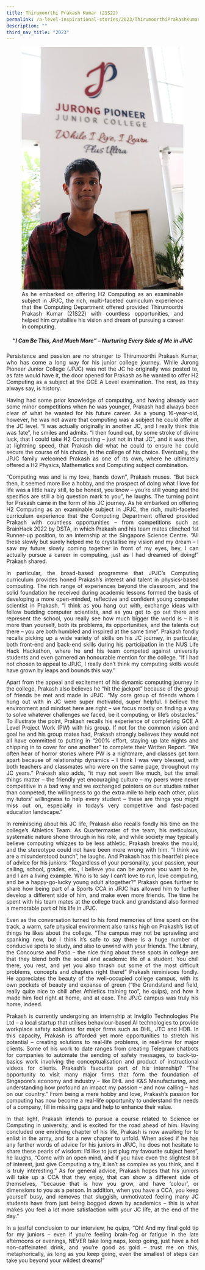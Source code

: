 ```yaml
---
title: Thirumoorthi Prakash Kumar (21S22)
permalink: /a-level-inspirational-stories/2023/ThirumoorthiPrakashKumar/
description: ""
third_nav_title: "2023"
---
```

<div align=justify>

<figure>
<img src="/images/Accomplishment/2023/9Thirumoorthi Prakash Kumar.jpg">
<figcaption>As he embarked on offering H2 Computing as an examinable subject in JPJC, the rich, multi-faceted curriculum experience that the Computing Department offered provided Thirumoorthi Prakash Kumar (21S22) with countless opportunities, and helped him crystallise his vision and dream of pursuing a career in computing.</figcaption></figure>

<center><h5>“I Can Be This, And Much More” – Nurturing Every Side of Me in JPJC</center></h5>
	

<p>Persistence and passion are no stranger to Thirumoorthi Prakash Kumar, who has come a long way for his junior college journey. While Jurong Pioneer Junior College (JPJC) was not the JC he originally was posted to, as fate would have it, the door opened for Prakash as he wanted to offer H2 Computing as a subject at the GCE A Level examination. The rest, as they always say, is history.</p>

<p>Having had some prior knowledge of computing, and having already won some minor competitions when he was younger, Prakash had always been clear of what he wanted for his future career. As a young 16-year-old, however, he was not aware that computing was a subject he could offer at the JC level. “I was actually originally in another JC, and I really think this was fate”, he smiles and admits. “I then found out, by some stroke of divine luck, that I could take H2 Computing – just not in that JC”, and it was then, at lightning speed, that Prakash did what he could to ensure he could secure the course of his choice, in the college of his choice. Eventually, the JPJC family welcomed Prakash as one of its own, where he ultimately offered a H2 Physics, Mathematics and Computing subject combination.</p>

<p>“Computing was and is my love, hands down”, Prakash muses. “But back then, it seemed more like a hobby, and the prospect of doing what I love for life was a little hazy still, to be honest, you know – you’re still young and the specifics are still a big question mark to you”, he laughs. The turning point for Prakash came in the form of his JC journey. As he embarked on offering H2 Computing as an examinable subject in JPJC, the rich, multi-faceted curriculum experience that the Computing Department offered provided Prakash with countless opportunities – from competitions such as BrainHack 2022 by DSTA, in which Prakash and his team mates clinched 1st Runner-up position, to an internship at the Singapore Science Centre. “All these slowly but surely helped me to crystallise my vision and my dream – I saw my future slowly coming together in front of my eyes, hey, I can actually pursue a career in computing, just as I had dreamed of doing!” Prakash shared.</p>

<p>In particular, the broad-based programme that JPJC’s Computing curriculum provides honed Prakash’s interest and talent in physics-based computing. The rich range of experiences beyond the classroom, and the solid foundation he received during academic lessons formed the basis of developing a more open-minded, reflective and confident young computer scientist in Prakash. “I think as you hang out with, exchange ideas with fellow budding computer scientists, and as you get to go out there and represent the school, you really see how much bigger the world is – it is more than yourself, both its problems, its opportunities, and the talents out there – you are both humbled and inspired at the same time”. Prakash fondly recalls picking up a wide variety of skills on his JC journey, in particular, both front-end and back-end skills during his participation in the NUS Life Hack Hackathon, where he and his team competed against university students and even garnered an honourable mention for the college. “If I had not chosen to appeal to JPJC, I really don’t think my computing skills would have grown by leaps and bounds this way.”</p>

<p>Apart from the appeal and excitement of his dynamic computing journey in the college, Prakash also believes he “hit the jackpot” because of the group of friends he met and made in JPJC. “My core group of friends whom I hung out with in JC were super motivated, super helpful. I believe the environment and mindset here are right – we focus mostly on finding a way to solve whatever challenges we faced, be it computing, or life’s obstacles.” To illustrate the point, Prakash recalls his experience of completing GCE A Level Project Work (PW) with his group. If not for the common vision and goal he and his group mates had, Prakash strongly believes they would not all have committed to putting in “200% effort, staying up late nights and chipping in to cover for one another” to complete their Written Report. “We often hear of horror stories where PW is a nightmare, and classes get torn apart because of relationship dynamics – I think I was very blessed, with both teachers and classmates who were on the same page, throughout my JC years.” Prakash also adds, “it may not seem like much, but the small things matter – the friendly yet encouraging culture – my peers were never competitive in a bad way and we exchanged pointers on our studies rather than competed, the willingness to go the extra mile to help each other, plus my tutors’ willingness to help every student – these are things you might miss out on, especially in today’s very competitive and fast-paced education landscape.”</p>

<p>In reminiscing about his JC life, Prakash also recalls fondly his time on the college’s Athletics Team. As Quartermaster of the team, his meticulous, systematic nature shone through in his role, and while society may typically believe computing whizzes to be less athletic, Prakash breaks the mould, and the stereotype could not have been more wrong with him. “I think we are a misunderstood bunch”, he laughs. And Prakash has this heartfelt piece of advice for his juniors: “Regardless of your personality, your passion, your calling, school, grades, etc., I believe you can be anyone you want to be, and I am a living example. Who is to say I can’t love to run, love computing, and be a happy-go-lucky young adult altogether?” Prakash goes further to share how being part of a Sports CCA in JPJC has allowed him to further develop a different side of him, and make even more friends. The time he spent with his team mates at the college track and grandstand also formed a memorable part of his life in JPJC.</p>

<p>Even as the conversation turned to his fond memories of time spent on the track, a warm, safe physical environment also ranks high on Prakash’s list of things he likes about the college. “The campus may not be sprawling and spanking new, but I think it’s safe to say there is a huge number of conducive spots to study, and also to unwind with your friends. The Library, the Concourse and Patio – the nice thing about these spots in college are that they blend both the social and academic life of a student. You chill there, you rest, and yet you also thrash out some of the most difficult problems, concepts and chapters right there!” Prakash reminisces fondly. He appreciates the beauty of the well-occupied college campus, with its own pockets of beauty and expanse of green (“the Grandstand and field, really quite nice to chill after Athletics training too”, he quips), and how it made him feel right at home, and at ease. The JPJC campus was truly his home, indeed.</p>

<p>Prakash is currently undergoing an internship at Invigilo Technologies Pte Ltd – a local startup that utilises behaviour-based AI technologies to provide workplace safety solutions for major firms such as DHL, JTC and HDB. In this capacity, Prakash is afforded yet more opportunities to stretch his potential – creating solutions to real-life problems, in real-time for major clients. Some of his work to date ranges from creating Telegram chatbots for companies to automate the sending of safety messages, to back-to-basics work involving the conceptualisation and product of instructional videos for clients. Prakash’s favourite part of his internship? “The opportunity to visit many major firms that form the foundation of Singapore’s economy and industry – like DHL and K&S Manufacturing, and understanding how profound an impact my passion – and now calling – has on our country.” From being a mere hobby and love, Prakash’s passion for computing has now become a real-life opportunity to understand the needs of a company, fill in missing gaps and help to enhance their value.</p>

<p>In that light, Prakash intends to pursue a course related to Science or Computing in university, and is excited for the road ahead of him. Having concluded one enriching chapter of his life, Prakash is now awaiting for to enlist in the army, and for a new chapter to unfold. When asked if he has any further words of advice for his juniors in JPJC, he does not hesitate to share these pearls of wisdom: I’d like to just plug my favourite subject here”, he laughs, “Come with an open mind, and if you have even the slightest bit of interest, just give Computing a try, it isn’t as complex as you think, and it is truly interesting.” As for general advice, Prakash hopes that his juniors will take up a CCA that they enjoy, that can show a different side of themselves, “because that is how you grow, and have ‘colour’, or dimensions to you as a person. In addition, when you have a CCA, you keep yourself busy, and removes that sluggish, unmotivated feeling many JC students have from just being bogged down by academics – this is what makes you feel a lot more satisfaction with your JC life, at the end of the day.”</p>

<p>In a jestful conclusion to our interview, he quips, “Oh! And my final gold tip for my juniors – even if you’re feeling brain-fog or fatigue in the late afternoons or evenings, NEVER take long naps, keep going, just have a hot non-caffeinated drink, and you’re good as gold – trust me on this, metaphorically, as long as you keep going, even the smallest of steps can take you beyond your wildest dreams!”
</p>